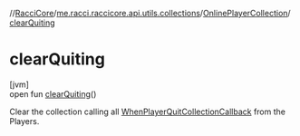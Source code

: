 //[RacciCore](../../../index.md)/[me.racci.raccicore.api.utils.collections](../index.md)/[OnlinePlayerCollection](index.md)/[clearQuiting](clear-quiting.md)

# clearQuiting

[jvm]\
open fun [clearQuiting](clear-quiting.md)()

Clear the collection calling all [WhenPlayerQuitCollectionCallback](../index.md#770480590%2FClasslikes%2F-1216412040) from the Players.
